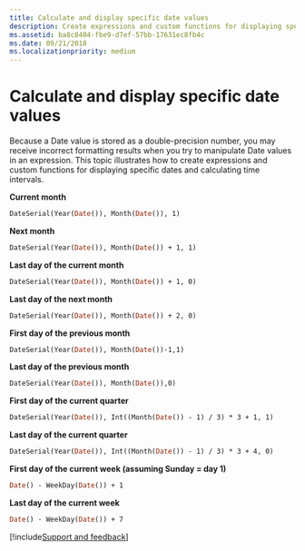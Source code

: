 ```yaml
---
title: Calculate and display specific date values
description: Create expressions and custom functions for displaying specific dates and calculating time intervals.
ms.assetid: ba8c8404-fbe9-d7ef-57bb-17631ec8fb4c
ms.date: 09/21/2018
ms.localizationpriority: medium
---
```



# Calculate and display specific date values

Because a Date value is stored as a double-precision number, you may receive incorrect formatting results when you try to manipulate Date values in an expression. This topic illustrates how to create expressions and custom functions for displaying specific dates and calculating time intervals. 


**Current month** 

```vb
DateSerial(Year(Date()), Month(Date()), 1)
```

**Next month**

```vb
DateSerial(Year(Date()), Month(Date()) + 1, 1)
```

**Last day of the current month** 

```vb
DateSerial(Year(Date()), Month(Date()) + 1, 0)
```

**Last day of the next month** 

```vb
DateSerial(Year(Date()), Month(Date()) + 2, 0)
```

**First day of the previous month** 

```vb
DateSerial(Year(Date()), Month(Date())-1,1)
```

**Last day of the previous month**

```vb
DateSerial(Year(Date()), Month(Date()),0)
```

**First day of the current quarter**

```vb
DateSerial(Year(Date()), Int((Month(Date()) - 1) / 3) * 3 + 1, 1)
```

**Last day of the current quarter**

```vb
DateSerial(Year(Date()), Int((Month(Date()) - 1) / 3) * 3 + 4, 0)
```

**First day of the current week (assuming Sunday = day 1)**

```vb
Date() - WeekDay(Date()) + 1
```

**Last day of the current week**

```vb
Date() - WeekDay(Date()) + 7
```

[!include[Support and feedback](~/includes/feedback-boilerplate.md)]